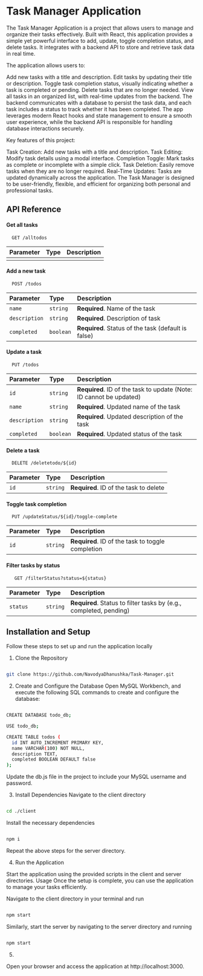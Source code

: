 # Task Manager Application

The Task Manager Application is a project that allows users to manage and organize their tasks effectively. Built with React, this application provides a simple yet powerful interface to add, update, toggle completion status, and delete tasks. It integrates with a backend API to store and retrieve task data in real time.

The application allows users to:

Add new tasks with a title and description.
Edit tasks by updating their title or description.
Toggle task completion status, visually indicating whether a task is completed or pending.
Delete tasks that are no longer needed.
View all tasks in an organized list, with real-time updates from the backend.
The backend communicates with a database to persist the task data, and each task includes a status to track whether it has been completed. The app leverages modern React hooks and state management to ensure a smooth user experience, while the backend API is responsible for handling database interactions securely.

Key features of this project:

Task Creation: Add new tasks with a title and description.
Task Editing: Modify task details using a modal interface.
Completion Toggle: Mark tasks as complete or incomplete with a simple click.
Task Deletion: Easily remove tasks when they are no longer required.
Real-Time Updates: Tasks are updated dynamically across the application.
The Task Manager is designed to be user-friendly, flexible, and efficient for organizing both personal and professional tasks.


## API Reference

#### Get all tasks

```http
  GET /alltodos
```

| Parameter | Type | Description |
|:----------|:-----|:------------|
|           |      |             |

#### Add a new task

```http
  POST /todos
```

| Parameter | Type     | Description                       |
| :-------- | :------- | :-------------------------------- |
| `name`      | `string` | **Required**. Name of the task |
| `description`      | `string` | **Required**. Description of task |
| `completed`      | `boolean` | **Required**. Status of the task (default is false) |


#### Update a task

```http
  PUT /todos
```

| Parameter | Type     | Description                       |
| :-------- | :------- | :-------------------------------- |
| `id`      | `string` | **Required**. ID of the task to update (Note: ID cannot be updated) |
| `name`      | `string` | **Required**. Updated name of the task |
| `description`      | `string` | **Required**.  Updated description of the task |
| `completed`      | `boolean` | **Required**. Updated status of the task |

#### Delete a task

```http
  DELETE /deletetodo/${id}
```

| Parameter | Type     | Description                |
| :-------- | :------- | :------------------------- |
| `id` | `string` | **Required**. ID of the task to delete |

#### Toggle task completion

```http
  PUT /updateStatus/${id}/toggle-complete
```

| Parameter | Type     | Description                |
| :-------- | :------- | :------------------------- |
| `id` | `string` | **Required**. ID of the task to toggle completion |

#### Filter tasks by status

```http
   GET /filterStatus?status=${status}
```

| Parameter | Type     | Description                |
| :-------- | :------- | :------------------------- |
| `status` | `string` | **Required**. Status to filter tasks by (e.g., completed, pending) |


## Installation and Setup

Follow these steps to set up and run the application locally

1. Clone the Repository
```bash

git clone https://github.com/NavodyaDhanushka/Task-Manager.git
```
2. Create and Configure the Database
   Open MySQL Workbench, and execute the following SQL commands to create and configure the database:
```bash

CREATE DATABASE todo_db;

USE todo_db;

CREATE TABLE todos (
  id INT AUTO_INCREMENT PRIMARY KEY,
  name VARCHAR(100) NOT NULL,
  description TEXT,
  completed BOOLEAN DEFAULT false
);
```
Update the db.js file in the project to include your MySQL username and password.

3. Install Dependencies
   Navigate to the client directory
```bash

cd ./client
```
Install the necessary dependencies
```bash

npm i
```
Repeat the above steps for the server directory.

4. Run the Application

Start the application using the provided scripts in the client and server directories.
Usage
Once the setup is complete, you can use the application to manage your tasks efficiently.

Navigate to the client directory in your terminal and run
```bash

npm start
```
Similarly, start the server by navigating to the server directory and running
```bash

npm start
```
5.
Open your browser and access the application at http://localhost:3000.

    


